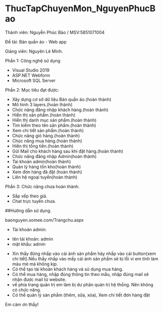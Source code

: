 # ThucTapChuyenMon_NguyenPhucBao
Thành viên: Nguyễn Phúc Bảo / MSV:5851071004

Đề tài: Bán quần áo - Web app

Giảng viên: Nguyên Lê Minh.


Phần 1: Công nghệ sử dụng
+ Visual Studio 2019
+ ASP.NET Webform
+ Microsoft SQL Server


Phần 2: Mục tiêu đạt được:
+ Xây dựng cơ sở dữ liệu Bán quần áo.(hoàn thành)
+ Mô hình 3 layers.(hoàn thành)
+ Chức năng đăng nhập khách hàng.(hoàn thành)
+ Hiển thị sản phẩm.(hoàn thành)
+ Hiển thị danh mục sản phẩm.(hoàn thành)
+ Tìm kiếm theo tên sản phẩm.(hoàn thành)
+ Xem chi tiết sản phẩm.(hoàn thành)
+ Chức năng giỏ hàng.(hoàn thành)
+ Chúc năng mua hàng.(hoàn thành)
+ Hiển thị tổng tiền.(hoàn thành)
+ Gửi Mail cho khách hàng sau khi đặt hàng.(hoàn thành)
+ Chức năng đăng nhập Admin(hoàn thành)
+ Tài khoản admin(hoàn thành)
+ Quản lý hàng tồn kho(hoàn thành)
+ Xem đơn hàng đã đặt (hoàn thành)
+ Liên hệ ngoại tuyến(hoàn thành)

Phần 3: Chức năng chưa hoàn thành.
+ Sắp xếp theo giá.
+ Chat trực tuyến chưa.

##Hướng dẫn sử dụng.

baonguyen.somee.com/Trangchu.aspx

+ Tài khoản admin:
- tên tài khoản: admin
- mật khẩu: admin
+ Xin thầy đừng nhấp vào cái ảnh sản phẩm hãy nhấp vào cái button(xem chi tiết).Nếu thầy nhấp vào mấy cái ảnh sản phẩm sẽ bị lỗi vì em tính làm màu mè mà không kịp.
+ Có thể tạo tài khoản khách hàng và sử dụng mua hàng.
+ Có thể mua hàng, nhập đúng thông tin theo mẫu, nhập đúng mail sẽ nhận được mail từ website.
+ về phía trang quản trị em làm bị dư phân quản trị hệ thống. Nên không có chức năng.
+ Có thể quản lý sản phẩm (thêm, sữa, xóa), Xem chi tiết đơn hàng đặt

Em cảm ơn thầy!




